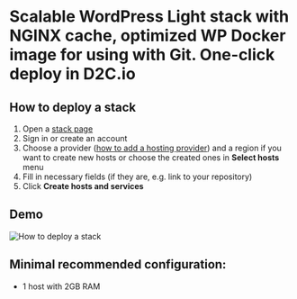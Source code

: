# Scalable WordPress Light stack with NGINX cache, optimized WP Docker image for using with Git. One-click deploy in D2C.io

## How to deploy a stack

1. Open a [stack page](https://panel.d2c.io/new-stack?url=https://github.com/d2cio/wordpress-scalable-nginx-cache-light-stack/archive/master.zip)
2. Sign in or create an account
3. Choose a provider ([how to add a hosting provider](https://docs.d2c.io/getting-started/cloud-providers/)) and a region if you want to create new hosts or choose the created ones in **Select hosts** menu
3. Fill in necessary fields (if they are, e.g. link to your repository)
4. Click **Create hosts and services**

## Demo

![How to deploy a stack](https://raw.githubusercontent.com/mastappl/images/master/wordpress_nginx_cache.gif)

## Minimal recommended configuration:

- 1 host with 2GB RAM
